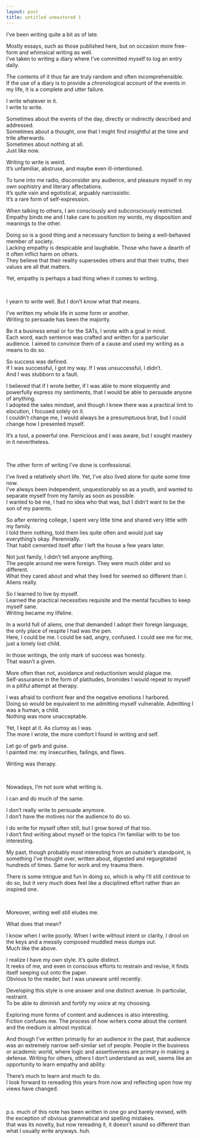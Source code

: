 ```yaml
---
layout: post
title: untitled unmastered 1
---
```


I’ve been writing quite a bit as of late.

Mostly essays, such as those published here, but on occasion more free-form and whimsical writing as well. \
I’ve taken to writing a diary where I’ve committed myself to log an entry daily.

The contents of it thus far are truly random and often incomprehensible. \
If the use of a diary is to provide a chronological account of the events in my life, it is a complete and utter failure.

I write whatever in it. \
I write to write.

Sometimes about the events of the day, directly or indirectly described and addressed. \
Sometimes about a thought, one that I might find insightful at the time and trite afterwards. \
Sometimes about nothing at all. \
Just like now.

Writing to write is weird. \
It’s unfamiliar, abstruse, and maybe even ill-intentioned.

To tune into me radio, disconsider any audience, and pleasure myself in my own sophistry and literary affectations. \
It’s quite vain and egotistical, arguably narcissistic. \
It’s a rare form of self-expression.

When talking to others, I am consciously and subconsciously restricted. \
Empathy binds me and I take care to position my words, my disposition and meanings to the other.

Doing so is a good thing and a necessary function to being a well-behaved member of society. \
Lacking empathy is despicable and laughable. Those who have a dearth of it often inflict harm on others. \
They believe that their reality supersedes others and that their truths, their values are all that matters.

Yet, empathy is perhaps a bad thing when it comes to writing.

<br>

I yearn to write well. But I don’t know what that means.

I’ve written my whole life in some form or another. \
Writing to persuade has been the majority.

Be it a business email or for the SATs, I wrote with a goal in mind. \
Each word, each sentence was crafted and written for a particular audience. I aimed to convince them of a cause and used my writing as a means to do so.

So success was defined. \
If I was successful, I got my way. If I was unsuccessful, I didn’t. \
And I was stubborn to a fault.

I believed that if I wrote better, if I was able to more eloquently and powerfully express my sentiments, that I would be able to persuade anyone of anything. \
I adopted the sales mindset, and though I knew there was a practical limit to elocution, I focused solely on it. \
I couldn’t change me, I would always be a presumptuous brat, but I could change how I presented myself.

It’s a tool, a powerful one. Pernicious and I was aware, but I sought mastery in it nevertheless.

<br>

The other form of writing I’ve done is confessional.

I’ve lived a relatively short life. Yet, I’ve also lived alone for quite some time now. \
I’ve always been independent, unquestionably so as a youth, and wanted to separate myself from my family as soon as possible. \
I wanted to be me, I had no idea who that was, but I didn’t want to be the son of my parents.

So after entering college, I spent very little time and shared very little with my family. \
I told them nothing, told them lies quite often and would just say everything’s okay. Perennially. \
That habit cemented itself after I left the house a few years later.

Not just family, I didn’t tell anyone anything. \
The people around me were foreign. They were much older and so different. \
What they cared about and what they lived for seemed so different than I. Aliens really.

So I learned to live by myself. \
Learned the practical necessities requisite and the mental faculties to keep myself sane. \
Writing became my lifeline.

In a world full of aliens, one that demanded I adopt their foreign language, the only place of respite I had was the pen. \
Here, I could be me. I could be sad, angry, confused. I could see me for me, just a lonely lost child.

In those writings, the only mark of success was honesty. \
That wasn’t a given.

More often than not, avoidance and reductionism would plague me. \
Self-assurance in the form of platitudes, bromides I would repeat to myself in a pitiful attempt at therapy.

I was afraid to confront fear and the negative emotions I harbored. \
Doing so would be equivalent to me admitting myself vulnerable. Admitting I was a human, a child. \
Nothing was more unacceptable.

Yet, I kept at it. As clumsy as I was. \
The more I wrote, the more comfort I found in writing and self.

Let go of garb and guise. \
I painted me: my insecurities, failings, and flaws.

Writing was therapy.

<br>

Nowadays, I’m not sure what writing is.

I can and do much of the same.

I don’t really write to persuade anymore. \
I don’t have the motives nor the audience to do so.

I do write for myself often still, but I grow bored of that too. \
I don’t find writing about myself or the topics I’m familiar with to be too interesting.

My past, though probably most interesting from an outsider’s standpoint, is something I’ve thought over, written about, digested and regurgitated hundreds of times. Same for work and my trauma there.

There is some intrigue and fun in doing so, which is why I’ll still continue to do so, but it very much does feel like a disciplined effort rather than an inspired one.

<br>

Moreover, writing well still eludes me.

What does that mean?

I know when I write poorly. When I write without intent or clarity, I drool on the keys and a messily composed muddled mess dumps out. \
Much like the above.

I realize I have my own style. It’s quite distinct. \
It reeks of me, and even in conscious efforts to restrain and revise, it finds itself seeping out onto the paper. \
Obvious to the reader, but I was unaware until recently.

Developing this style is one answer and one distinct avenue. In particular, restraint. \
To be able to diminish and fortify my voice at my choosing.

Exploring more forms of content and audiences is also interesting. \
Fiction confuses me. The process of how writers come about the content and the medium is almost mystical.

And though I’ve written primarily for an audience in the past, that audience was an extremely narrow self-similar set of people. People in the business or academic world, where logic and assertiveness are primary in making a defense. Writing for others, others I don’t understand as well, seems like an opportunity to learn empathy and ability.

There’s much to learn and much to do. \
I look forward to rereading this years from now and reflecting upon how my views have changed.

<br>

p.s.
much of this note has been written in one go and barely revised, with the exception of obvious grammatical and spelling mistakes. \
that was its novelty, but now rereading it, it doesn’t sound so different than what I usually write anyways. huh.
